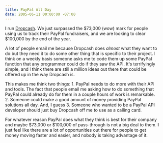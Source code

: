 ```yaml
---
title: PayPal All Day
date: 2005-06-11 00:00:00 -07:00
---
```


<p>
I run <a href="http://www.dropcash.com/">Dropcash</a>. We just surpassed the $73,000 (wow) mark for people using us to track their PayPal fundraisers, and we are looking to clear $100,000 by the end of the year.
</p>
<p>
A lot of people email me because Dropcash does <em>almost</em> what they want to do but they need it to do some other thing that is specific to their project. I think on a weekly basis someone asks me to code them up some PayPal function that any programmer could do if they saw the API. It's terrifyingly simple, and I think there are still a million ideas out there that could be offered up in the way Dropcash is.
</p>
<p>
This makes me think two things: 1. PayPal needs to do more with their API and tools. The fact that people email me asking how to do something that PayPal could already do for them in a couple hours of work is remarkable. 2. Someone could make a good amount of money providing PayPal solutions all day. And, I guess 3. Someone who wanted to be a PayPal API developer should just buy Dropcash off me to use as a calling card.
</p>
<p>
For whatever reason PayPal does what they think is best for their company and maybe $73,000 or $100,000 of pass-through is not a big deal to them. I just feel like there are a lot of opportunities out there for people to get money moving faster and easier, and nobody is taking advantage of it.
</p>
